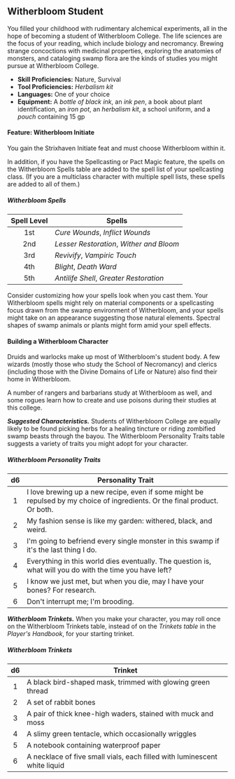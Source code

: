 ## Witherbloom Student

You filled your childhood with rudimentary alchemical experiments, all in the hope of becoming a student of Witherbloom College. The life sciences are the focus of your reading, which include biology and necromancy. Brewing strange concoctions with medicinal properties, exploring the anatomies of monsters, and cataloging swamp flora are the kinds of studies you might pursue at Witherbloom College.

- **Skill Proficiencies:** Nature, Survival
- **Tool Proficiencies:** *Herbalism kit*
- **Languages:** One of your choice
- **Equipment:** A *bottle of black ink*, an *ink pen*, a book about plant identification, an *iron pot*, an *herbalism kit*, a school uniform, and a *pouch* containing 15 gp

#### Feature: Witherbloom Initiate

You gain the Strixhaven Initiate feat and must choose Witherbloom within it.

In addition, if you have the Spellcasting or Pact Magic feature, the spells on the Witherbloom Spells table are added to the spell list of your spellcasting class. (If you are a multiclass character with multiple spell lists, these spells are added to all of them.)

##### Witherbloom Spells
| Spell Level | Spells                                   |
|:-----------:|------------------------------------------|
|     1st     | *Cure Wounds*, *Inflict Wounds*          |
|     2nd     | *Lesser Restoration*, *Wither and Bloom* |
|     3rd     | *Revivify*, *Vampiric Touch*             |
|     4th     | *Blight*, *Death Ward*                   |
|     5th     | *Antilife Shell*, *Greater Restoration*  |

Consider customizing how your spells look when you cast them. Your Witherbloom spells might rely on material components or a spellcasting focus drawn from the swamp environment of Witherbloom, and your spells might take on an appearance suggesting those natural elements. Spectral shapes of swamp animals or plants might form amid your spell effects.

#### Building a Witherbloom Character

Druids and warlocks make up most of Witherbloom's student body. A few wizards (mostly those who study the School of Necromancy) and clerics (including those with the Divine Domains of Life or Nature) also find their home in Witherbloom.

A number of rangers and barbarians study at Witherbloom as well, and some rogues learn how to create and use poisons during their studies at this college.

***Suggested Characteristics.*** Students of Witherbloom College are equally likely to be found picking herbs for a healing tincture or riding zombified swamp beasts through the bayou. The Witherbloom Personality Traits table suggests a variety of traits you might adopt for your character.

##### Witherbloom Personality Traits
|  d6 | Personality Trait                                                                                                          |
|:---:|----------------------------------------------------------------------------------------------------------------------------|
|  1  | I love brewing up a new recipe, even if some might be repulsed by my choice of ingredients. Or the final product. Or both. |
|  2  | My fashion sense is like my garden: withered, black, and weird.                                                            |
|  3  | I'm going to befriend every single monster in this swamp if it's the last thing I do.                                      |
|  4  | Everything in this world dies eventually. The question is, what will you do with the time you have left?                   |
|  5  | I know we just met, but when you die, may I have your bones? For research.                                                 |
|  6  | Don't interrupt me; I'm brooding.                                                                                          |

***Witherbloom Trinkets.*** When you make your character, you may roll once on the Witherbloom Trinkets table, instead of on the *Trinkets table* in the *Player's Handbook*, for your starting trinket.

##### Witherbloom Trinkets
|  d6 | Trinket                                                                   |
|:---:|---------------------------------------------------------------------------|
|  1  | A black bird-shaped mask, trimmed with glowing green thread               |
|  2  | A set of rabbit bones                                                     |
|  3  | A pair of thick knee-high waders, stained with muck and moss              |
|  4  | A slimy green tentacle, which occasionally wriggles                       |
|  5  | A notebook containing waterproof paper                                    |
|  6  | A necklace of five small vials, each filled with luminescent white liquid |